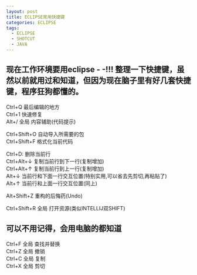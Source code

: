 ```yaml
---
layout: post
title: ECLIPSE常用快捷键
categories: ECLIPSE
tags:
  - ECLIPSE
  - SHOTCUT
  - JAVA
---
```


## 现在工作环境要用eclipse  - -!!! 整理一下快捷键，虽然以前就用过和知道，但因为现在脑子里有好几套快捷键，程序狂狗都懂的。

<!--more-->

Ctrl+Q 最后编辑的地方  
Ctrl+1 快速修复  
Alt+/ 全局 内容辅助(代码提示)    

Ctrl+Shift+O 自动导入所需要的包  
Ctrl+Shift+F 格式化当前代码  

Ctrl+D: 删除当前行   
Ctrl+Alt+↓ 复制当前行到下一行(复制增加)  
Ctrl+Alt+↑ 复制当前行到上一行(复制增加)  
Alt+↓ 当前行和下面一行交互位置(特别实用,可以省去先剪切,再粘贴了)  
Alt+↑ 当前行和上面一行交互位置(同上)  

Alt+Shift+Z 重构的后悔药(Undo)  

Ctrl+Shift+R 全局 打开资源(类似INTELLIJ双SHIFT)

## 可以不用记得，会用电脑的都知道  
Ctrl+F 全局 查找并替换  
Ctrl+Z 全局 撤销  
Ctrl+C 全局 复制  
Ctrl+X 全局 剪切  